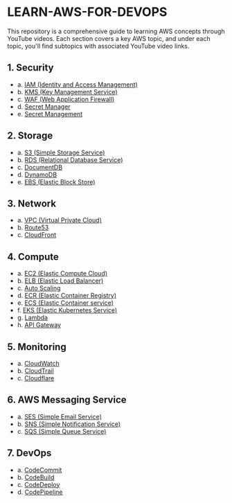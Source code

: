 # LEARN-AWS-FOR-DEVOPS

This repository is a comprehensive guide to learning AWS concepts through YouTube videos. Each section covers a key AWS topic, and under each topic, you'll find subtopics with associated YouTube video links.

## 1. Security

- a. [IAM (Identity and Access Management)](https://youtu.be/mCLYcsJ0GXQ?feature=shared)
- b. [KMS (Key Management Service)](https://youtu.be/qxlQWsgem8M?feature=shared)
- c. [WAF (Web Application Firewall)](https://youtu.be/8_em5dAf_0k?feature=shared)
- d. [Secret Manager](https://youtu.be/QFczS3wvDIc?feature=shared)
- e. [Secret Management](https://youtu.be/FllcHYsBm78?feature=shared)

## 2. Storage

- a. [S3 (Simple Storage Service)](https://youtu.be/DiWWPo2Qoso?feature=shared)
- b. [RDS (Relational Database Service)](https://youtu.be/4xlcmQdtRLk?feature=shared)
- c. [DocumentDB](https://youtu.be/VjiuOxpaQ7A?feature=shared)
- d. [DynamoDB](https://youtu.be/VUfDzTzzPRE?feature=shared)
- e. [EBS (Elastic Block Store)](https://youtu.be/6vNC_BCqFmI?feature=shared)

## 3. Network

- a. [VPC (Virtual Private Cloud)](https://youtu.be/P8g7Z4NYk3Q?feature=shared)
- b. [Route53](https://youtu.be/6BoTfTtNsGU?feature=shared)
- c. [CloudFront](https://youtu.be/yhieOhvHz6Q?feature=shared)

## 4. Compute

- a. [EC2 (Elastic Compute Cloud)](https://youtu.be/Dc0t4LDOySY?feature=shared)
- b. [ELB (Elastic Load Balancer)](https://youtu.be/bCS9m5RVPyo?feature=shared)
- c. [Auto Scaling](https://youtu.be/uTM5S9vToJw?feature=shared)
- d. [ECR (Elastic Container Registry)](https://youtu.be/-8_r28jJ6AM?feature=shared)
- e. [ECS (Elastic Container service)](https://youtu.be/nnIFkEOzNp4?feature=shared)
- f. [EKS (Elastic Kubernetes Service)](https://youtu.be/RRCrY12VY_s?feature=shared)
- g. [Lambda](https://youtu.be/5fTtmeCpSRw?feature=shared)
- h. [API Gateway](https://youtu.be/Y0LL1_kiCdM?feature=shared)

## 5. Monitoring

- a. [CloudWatch](https://youtu.be/u4XngwbY-O0?feature=shared)
- b. [CloudTrail](https://youtu.be/w9-vKcxb18k?feature=shared)
- c. [Cloudflare](https://youtu.be/5l71OX0oWNQ?feature=shared)

## 6. AWS Messaging Service

- a. [SES (Simple Email Service)](https://youtu.be/ZVOPM3XqYu0?feature=shared)
- b. [SNS (Simple Notification Service)](YouTube-Link-for-SNS)
- c. [SQS (Simple Queue Service)](https://youtu.be/liC_fBtQT2Y?feature=shared)

## 7. DevOps

- a. [CodeCommit](https://youtu.be/n42nFDTkTCI?feature=shared)
- b. [CodeBuild](https://youtu.be/qGgNyOkZEb0?feature=shared)
- c. [CodeDeploy](https://youtu.be/lbBg9FMnnPM?feature=shared)
- d. [CodePipeline](https://youtu.be/Tbp8325cKJ8?feature=shared)
